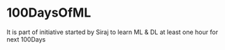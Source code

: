 # 100DaysOfML
It is part of initiative started by Siraj to learn ML &amp; DL at least one hour for next 100Days 

